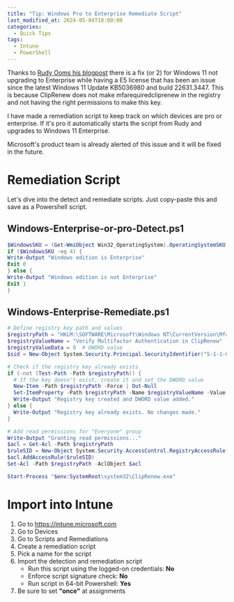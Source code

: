 ```yaml
---
title: "Tip: Windows Pro to Enterprise Remediate Script"
last_modified_at: 2024-05-04T18:00:00
categories:
  - Quick Tips
tags:
  - Intune
  - PowerShell
---
```


Thanks to [Rudy Ooms his blogpost](https://call4cloud.nl/2024/05/kb5036980-breaks-upgrade-windows11-enterprise/) there is a fix (or 2) for Windows 11 not upgrading to Enterprise while having a E5 license that has been an issue since the latest Windows 11 Update KB5036980 and build 22631.3447.
This is because ClipRenew does not make mfarequiredcliprenew in the registry and not having the right permissions to make this key. 

I have made a remediation script to keep track on which devices are pro or enterprise. If it's pro it automatically starts the script from Rudy and upgrades to Windows 11 Enterprise.

Microsoft's product team is already alerted of this issue and it will be fixed in the future.

# Remediation Script

Let's dive into the detect and remediate scripts. Just copy-paste this and save as a Powershell script.

## Windows-Enterprise-or-pro-Detect.ps1

```powershell
$WindowsSKU = (Get-WmiObject Win32_OperatingSystem).OperatingSystemSKU
if ($WindowsSKU -eq 4) {
Write-Output "Windows edition is Enterprise"
Exit 0
} else {
Write-Output "Windows edition is not Enterprise"
Exit 1
}
```

## Windows-Enterprise-Remediate.ps1

```powershell
# Define registry key path and values
$registryPath = "HKLM:\SOFTWARE\Microsoft\Windows NT\CurrentVersion\MfaRequiredInClipRenew"
$registryValueName = "Verify Multifactor Authentication in ClipRenew"
$registryValueData = 0  # DWORD value
$sid = New-Object System.Security.Principal.SecurityIdentifier("S-1-1-0")  # Everyone group SID

# Check if the registry key already exists
if (-not (Test-Path -Path $registryPath)) {
  # If the key doesn't exist, create it and set the DWORD value
  New-Item -Path $registryPath -Force | Out-Null
  Set-ItemProperty -Path $registryPath -Name $registryValueName -Value $registryValueData -Type DWORD
  Write-Output "Registry key created and DWORD value added."
} else {
  Write-Output "Registry key already exists. No changes made."
}

# Add read permissions for "Everyone" group
Write-Output "Granting read permissions..."
$acl = Get-Acl -Path $registryPath
$ruleSID = New-Object System.Security.AccessControl.RegistryAccessRule($sid, "FullControl", "ContainerInherit,ObjectInherit", "None", "Allow")
$acl.AddAccessRule($ruleSID)
Set-Acl -Path $registryPath -AclObject $acl

Start-Process "$env:SystemRoot\system32\ClipRenew.exe"
```

# Import into Intune

1. Go to https://intune.microsoft.com
1. Go to Devices
1. Go to Scripts and Remediations
1. Create a remediation script
1. Pick a name for the script
1. Import the detection and remediation script
    - Run this script using the logged-on credentials: **No**
    - Enforce script signature check: **No**
    - Run script in 64-bit Powershell: **Yes**
1. Be sure to set **"once"** at assignments